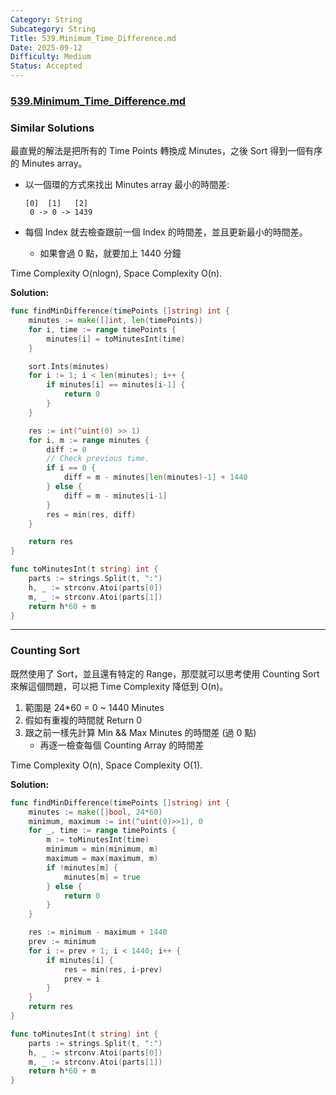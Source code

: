 ```yaml
---
Category: String
Subcategory: String
Title: 539.Minimum_Time_Difference.md
Date: 2025-09-12
Difficulty: Medium
Status: Accepted
---
```

### [539.Minimum_Time_Difference.md]

### Similar Solutions

最直覺的解法是把所有的 Time Points 轉換成 Minutes，之後 Sort 得到一個有序的 Minutes array。
-   以一個環的方式來找出 Minutes array 最小的時間差:

    ```
    [0]  [1]   [2]
     0 -> 0 -> 1439
    ```
-   每個 Index 就去檢查跟前一個 Index 的時間差，並且更新最小的時間差。
    -   如果會過 0 點，就要加上 1440 分鐘

Time Complexity O(nlogn), Space Complexity O(n).

**Solution:**
```go
func findMinDifference(timePoints []string) int {
	minutes := make([]int, len(timePoints))
	for i, time := range timePoints {
		minutes[i] = toMinutesInt(time)
	}

	sort.Ints(minutes)
	for i := 1; i < len(minutes); i++ {
		if minutes[i] == minutes[i-1] {
			return 0
		}
	}

	res := int(^uint(0) >> 1)
	for i, m := range minutes {
		diff := 0
		// Check previous time.
		if i == 0 {
			diff = m - minutes[len(minutes)-1] + 1440
		} else {
			diff = m - minutes[i-1]
		}
		res = min(res, diff)
	}

	return res
}

func toMinutesInt(t string) int {
	parts := strings.Split(t, ":")
	h, _ := strconv.Atoi(parts[0])
	m, _ := strconv.Atoi(parts[1])
	return h*60 + m
}
```

---

### Counting Sort

既然使用了 Sort，並且還有特定的 Range，那麼就可以思考使用 Counting Sort 來解這個問題，可以把 Time Complexity 降低到 O(n)。
1.	範圍是 24*60 = 0 ~ 1440 Minutes
2.	假如有重複的時間就 Return 0
3.	跟之前一樣先計算 Min && Max Minutes 的時間差 (過 0 點)
	-	再逐一檢查每個 Counting Array 的時間差

Time Complexity O(n), Space Complexity O(1).

**Solution:**
```go
func findMinDifference(timePoints []string) int {
	minutes := make([]bool, 24*60)
	minimum, maximum := int(^uint(0)>>1), 0
	for _, time := range timePoints {
		m := toMinutesInt(time)
		minimum = min(minimum, m)
		maximum = max(maximum, m)
		if !minutes[m] {
			minutes[m] = true
		} else {
			return 0
		}
	}

	res := minimum - maximum + 1440
	prev := minimum
	for i := prev + 1; i < 1440; i++ {
		if minutes[i] {
			res = min(res, i-prev)
			prev = i
		}
	}
	return res
}

func toMinutesInt(t string) int {
	parts := strings.Split(t, ":")
	h, _ := strconv.Atoi(parts[0])
	m, _ := strconv.Atoi(parts[1])
	return h*60 + m
}
```

[539.Minimum_Time_Difference.md]: https://leetcode.com/problems/minimum-time-difference